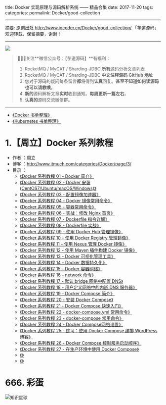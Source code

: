 title: Docker 实现原理与源码解析系统 —— 精品合集
date: 2017-11-20
tags:
categories:
permalink: Docker/good-collection

-------

摘要: 原创出处 http://www.iocoder.cn/Docker/good-collection/ 「芋道源码」欢迎转载，保留摘要，谢谢！

-------

![](http://www.iocoder.cn/images/common/wechat_mp_2018_05_18.jpg)

> 🙂🙂🙂关注**微信公众号：【芋道源码】**有福利：
> 1. RocketMQ / MyCAT / Sharding-JDBC **所有**源码分析文章列表
> 2. RocketMQ / MyCAT / Sharding-JDBC **中文注释源码 GitHub 地址**
> 3. 您对于源码的疑问每条留言**都**将得到**认真**回复。**甚至不知道如何读源码也可以请教噢**。
> 4. **新的**源码解析文章**实时**收到通知。**每周更新一篇左右**。  
> 5. **认真的**源码交流微信群。

-------

* [《Docker 书单整理》](http://www.iocoder.cn/Books/Docker-books-recommended)
* [《Kubernetes 书单整理》](http://www.iocoder.cn/Books/Kubernetes-books-recommended)

# 1.【周立】Docker 系列教程

* 作者 ：周立
* 博客 ：http://www.itmuch.com/categories/Docker/page/3/
* 目录 ：
    * [《Docker 系列教程 01 - Docker 简介》](http://www.itmuch.com/docker/01-docker-summary/)
    * [《Docker 系列教程 02 - Docker 安装(CentOS7/Ubuntu/macOS/Windows)》](http://www.itmuch.com/docker/02-docker-install/)
    * [《Docker 系列教程 03 - 配置镜像加速器》](http://www.itmuch.com/docker/03-docker-mirror/)
    * [《Docker 系列教程 04 - Docker 镜像常用命令》](http://www.itmuch.com/docker/04-docker-command-images/)
    * [《Docker 系列教程 05 - 容器常用命令》](http://www.itmuch.com/docker/05-docker-command-containers/)
    * [《Docker 系列教程 06 - 实战：修改 Nginx 首页》](http://www.itmuch.com/docker/06-docker-change-nginx-index/)
    * [《Docker 系列教程 07 - Dockerfile 指令详解》](http://www.itmuch.com/docker/07-docker-docker-file/)
    * [《Docker 系列教程 08 - Dockerfile 实战》](http://www.itmuch.com/docker/08-docker-dockerfile-in-action/)
    * [《Docker 系列教程 09 - 使用 Docker Hub 管理镜像》](http://www.itmuch.com/docker/09-docker-docker-hub/)
    * [《Docker 系列教程 10 - 使用 Docker Registry 管理镜像》](http://www.itmuch.com/docker/10-docker-docker-registry/)
    * [《Docker 系列教程 11 - 使用 Nexus 管理 Docker 镜像》](http://www.itmuch.com/docker/11-docker-nexus/)
    * [《Docker 系列教程 12 - 使用 Maven 插件构建 Docker 镜像》](http://www.itmuch.com/docker/12-docker-maven/)
    * [《Docker 系列教程 13 - Docker 可视化管理工具》](http://www.itmuch.com/docker/13-docker-visualization/)
    * [《Docker 系列教程 14 - Docker 数据持久化》](http://www.itmuch.com/docker/14-docker-volume/)
    * [《Docker 系列教程 15 - Docker 容器网络》](http://www.itmuch.com/docker/15-docker-network/)
    * [《Docker 系列教程 16 - network 命令》](http://www.itmuch.com/docker/16-docker-network-command/)
    * [《Docker 系列教程 17 - 默认 bridge 网络中配置 DNS》](http://www.itmuch.com/docker/17-docker-bridge-dns/)
    * [《Docker 系列教程 18 - 用户定义网络中的内嵌 DNS 服务器》](http://www.itmuch.com/docker/18-docker-user-network-embeded-dns/)
    * [《Docker 系列教程 19 - Docker Compose 简介》](http://www.itmuch.com/docker/19-docker-compose-summary/)
    * [《Docker 系列教程 20 - 安装 Docker Compose》](http://www.itmuch.com/docker/20-docker-compose-install/)
    * [《Docker 系列教程 21 - Docker Compose 快速入门》](http://www.itmuch.com/docker/21-docker-compose-quick-start/)
    * [《Docker 系列教程 22 - docker-compose.yml 常用命令》](http://www.itmuch.com/docker/22-docker-compose-yml-commands/)
    * [《Docker 系列教程 23 - docker-compose 常用命令》](http://www.itmuch.com/docker/23-docker-compose-commands/)
    * [《Docker 系列教程 24 - Docker Compose网络设置》](http://www.itmuch.com/docker/24-docker-compose-network/)
    * [《Docker 系列教程 25 - 练习：使用 Docker Compose 编排 WordPress 博客》](http://www.itmuch.com/docker/25-docker-compose-wordpress/)
    * [《Docker 系列教程 26 - Docker Compose 控制服务启动顺序》](http://www.itmuch.com/docker/26-docker-compose-controller-startup-order/)
    * [《Docker 系列教程 27 - 在生产环境中使用 Docker Compose》](http://www.itmuch.com/docker/27-docker-compose-in-production/)
    * [《》]()
    * [《》]()

# 666. 彩蛋

![知识星球](http://www.iocoder.cn/images/Architecture/2017_12_29/01.png)


